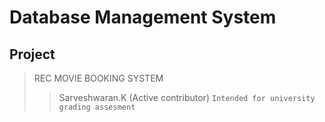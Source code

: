 # Database Management System
## Project

> REC MOVIE BOOKING SYSTEM
>> Sarveshwaran.K (Active contributor)
` Intended for university grading assesment `
